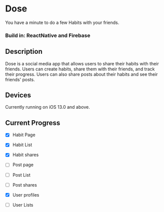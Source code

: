 # Dose
You have a minute to do a few Habits with your friends.

### Build in: ReactNative and Firebase

## Description
Dose is a social media app that allows users to share their habits with their friends. Users can create habits, share them with their friends, and track their progress. Users can also share posts about their habits and see their friends' posts.

## Devices
Currently running on iOS 13.0 and above.

## Current Progress
- [x] Habit Page
- [x] Habit List
- [x] Habit shares
- [ ] Post page
- [ ] Post List
- [ ] Post shares
- [x] User profiles
- [ ] User Lists



